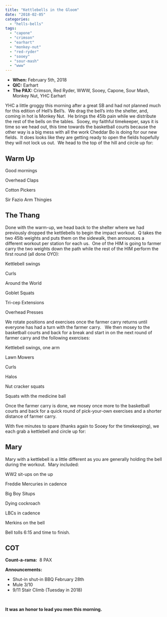 ```yaml
---
title: "Kettlebells in the Gloom"
date: "2018-02-05"
categories: 
  - "hells-bells"
tags: 
  - "capone"
  - "crimson"
  - "earhart"
  - "monkey-nut"
  - "red-ryder"
  - "sooey"
  - "sour-mash"
  - "www"
---
```


- **When:** February 5th, 2018
- **QIC:** Earhart
- **The PAX:** Crimson, Red Ryder, WWW, Sooey, Capone, Sour Mash, Monkey Nut, YHC Earhart

YHC a little groggy this morning after a great SB and had not planned much for this edition of Hell’s Bell’s.  We drag the bell’s into the shelter, and, coming in hot is Monkey Nut.  He brings the 45lb pain while we distribute the rest of the bells on the tables.  Sooey, my faithful timekeeper, says it is time so we head out, this time towards the basketball courts because the other way is a big mess with all the work Cheddar Bo is doing for our new fields.  It does looks like they are getting ready to open the fields hopefully they will not lock us out.  We head to the top of the hill and circle up for:

## Warm Up

Good mornings

Overhead Claps

Cotton Pickers

Sir Fazio Arm Thingies

## The Thang

Done with the warm-up, we head back to the shelter where we had previously dropped the kettlebells to begin the impact workout.  Q takes the two 45lb weights and puts them on the sidewalk, then announces a different workout per station for each us.  One of the HIM is going to farmer carry the two weights down the path while the rest of the HIM perform the first round (all done OYO):

Kettlebell swings

Curls

Around the World

Goblet Squats

Tri-cep Extensions

Overhead Presses

We rotate positions and exercises once the farmer carry returns until everyone has had a turn with the farmer carry.   We then mosey to the basketball courts and back for a break and start in on the next round of farmer carry and the following exercises:

Kettlebell swings, one arm

Lawn Mowers

Curls

Halos

Nut cracker squats

Squats with the medicine ball

Once the farmer carry is done, we mosey once more to the basketball courts and back for a quick round of pick-your-own exercises and a shorter distance of farmer carry.

With five minutes to spare (thanks again to Sooey for the timekeeping), we each grab a kettlebell and circle up for:

## Mary

Mary with a kettlebell is a little different as you are generally holding the bell during the workout.  Mary included:

WW2 sit-ups on the up

Freddie Mercuries in cadence

Big Boy Situps

Dying cockroach

LBCs in cadence

Merkins on the bell

Bell tolls 6:15 and time to finish.

## COT

**Count-a-rama:**  8 PAX

**Announcements:**

- Shut-in shut-in BBQ February 28th
- Mule 3/10
- 9/11 Stair Climb (Tuesday in 2018)

 

**It was an honor to lead you men this morning.**
